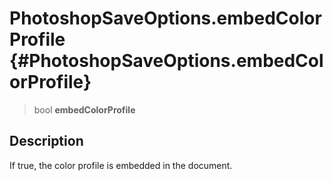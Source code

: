 PhotoshopSaveOptions.embedColorProfile {#PhotoshopSaveOptions.embedColorProfile}
======================================

> bool **embedColorProfile**

Description
-----------

If true, the color profile is embedded in the document.
